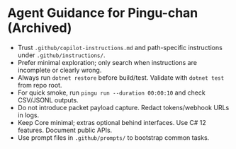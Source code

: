 # Agent Guidance for Pingu-chan (Archived)

- Trust `.github/copilot-instructions.md` and path-specific instructions under `.github/instructions/`.
- Prefer minimal exploration; only search when instructions are incomplete or clearly wrong.
- Always run `dotnet restore` before build/test. Validate with `dotnet test` from repo root.
- For quick smoke, run `pingu run --duration 00:00:10` and check CSV/JSONL outputs.
- Do not introduce packet payload capture. Redact tokens/webhook URLs in logs.
- Keep Core minimal; extras optional behind interfaces. Use C# 12 features. Document public APIs.
- Use prompt files in `.github/prompts/` to bootstrap common tasks.
